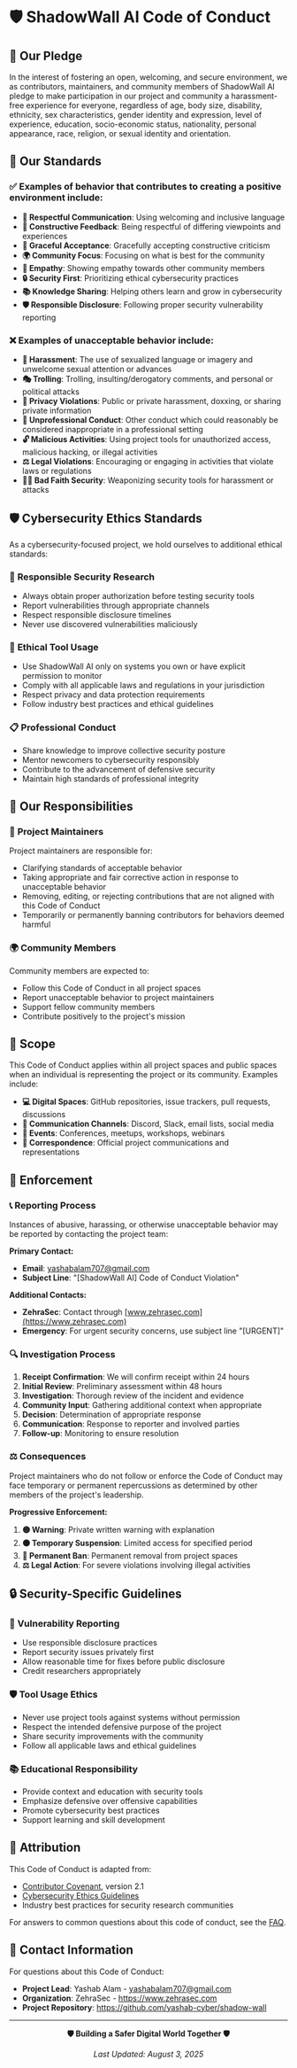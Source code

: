 # 🛡️ ShadowWall AI Code of Conduct

## 🎯 Our Pledge

In the interest of fostering an open, welcoming, and secure environment, we as contributors, maintainers, and community members of ShadowWall AI pledge to make participation in our project and community a harassment-free experience for everyone, regardless of age, body size, disability, ethnicity, sex characteristics, gender identity and expression, level of experience, education, socio-economic status, nationality, personal appearance, race, religion, or sexual identity and orientation.

## 🌟 Our Standards

### ✅ **Examples of behavior that contributes to creating a positive environment include:**

- **🤝 Respectful Communication**: Using welcoming and inclusive language
- **🎯 Constructive Feedback**: Being respectful of differing viewpoints and experiences
- **🙏 Graceful Acceptance**: Gracefully accepting constructive criticism
- **🌍 Community Focus**: Focusing on what is best for the community
- **💝 Empathy**: Showing empathy towards other community members
- **🔒 Security First**: Prioritizing ethical cybersecurity practices
- **📚 Knowledge Sharing**: Helping others learn and grow in cybersecurity
- **🛡️ Responsible Disclosure**: Following proper security vulnerability reporting

### ❌ **Examples of unacceptable behavior include:**

- **🚫 Harassment**: The use of sexualized language or imagery and unwelcome sexual attention or advances
- **🎭 Trolling**: Trolling, insulting/derogatory comments, and personal or political attacks
- **📢 Privacy Violations**: Public or private harassment, doxxing, or sharing private information
- **💼 Unprofessional Conduct**: Other conduct which could reasonably be considered inappropriate in a professional setting
- **🔓 Malicious Activities**: Using project tools for unauthorized access, malicious hacking, or illegal activities
- **⚖️ Legal Violations**: Encouraging or engaging in activities that violate laws or regulations
- **🏴‍☠️ Bad Faith Security**: Weaponizing security tools for harassment or attacks

## 🛡️ Cybersecurity Ethics Standards

As a cybersecurity-focused project, we hold ourselves to additional ethical standards:

### 🎯 **Responsible Security Research**
- Always obtain proper authorization before testing security tools
- Report vulnerabilities through appropriate channels
- Respect responsible disclosure timelines
- Never use discovered vulnerabilities maliciously

### 🔐 **Ethical Tool Usage**
- Use ShadowWall AI only on systems you own or have explicit permission to monitor
- Comply with all applicable laws and regulations in your jurisdiction
- Respect privacy and data protection requirements
- Follow industry best practices and ethical guidelines

### 📋 **Professional Conduct**
- Share knowledge to improve collective security posture
- Mentor newcomers to cybersecurity responsibly
- Contribute to the advancement of defensive security
- Maintain high standards of professional integrity

## 👥 Our Responsibilities

### 🔧 **Project Maintainers**
Project maintainers are responsible for:
- Clarifying standards of acceptable behavior
- Taking appropriate and fair corrective action in response to unacceptable behavior
- Removing, editing, or rejecting contributions that are not aligned with this Code of Conduct
- Temporarily or permanently banning contributors for behaviors deemed harmful

### 🌍 **Community Members**
Community members are expected to:
- Follow this Code of Conduct in all project spaces
- Report unacceptable behavior to project maintainers
- Support fellow community members
- Contribute positively to the project's mission

## 📍 Scope

This Code of Conduct applies within all project spaces and public spaces when an individual is representing the project or its community. Examples include:

- **💻 Digital Spaces**: GitHub repositories, issue trackers, pull requests, discussions
- **💬 Communication Channels**: Discord, Slack, email lists, social media
- **🎤 Events**: Conferences, meetups, workshops, webinars
- **📧 Correspondence**: Official project communications and representations

## 🚨 Enforcement

### 📞 **Reporting Process**

Instances of abusive, harassing, or otherwise unacceptable behavior may be reported by contacting the project team:

**Primary Contact:**
- **Email**: yashabalam707@gmail.com
- **Subject Line**: "[ShadowWall AI] Code of Conduct Violation"

**Additional Contacts:**
- **ZehraSec**: Contact through [www.zehrasec.com](https://www.zehrasec.com)
- **Emergency**: For urgent security concerns, use subject line "[URGENT]"

### 🔍 **Investigation Process**

1. **Receipt Confirmation**: We will confirm receipt within 24 hours
2. **Initial Review**: Preliminary assessment within 48 hours
3. **Investigation**: Thorough review of the incident and evidence
4. **Community Input**: Gathering additional context when appropriate
5. **Decision**: Determination of appropriate response
6. **Communication**: Response to reporter and involved parties
7. **Follow-up**: Monitoring to ensure resolution

### ⚖️ **Consequences**

Project maintainers who do not follow or enforce the Code of Conduct may face temporary or permanent repercussions as determined by other members of the project's leadership.

**Progressive Enforcement:**

1. **🟡 Warning**: Private written warning with explanation
2. **🟠 Temporary Suspension**: Limited access for specified period
3. **🔴 Permanent Ban**: Permanent removal from project spaces
4. **⚖️ Legal Action**: For severe violations involving illegal activities

## 🔒 Security-Specific Guidelines

### 🎯 **Vulnerability Reporting**
- Use responsible disclosure practices
- Report security issues privately first
- Allow reasonable time for fixes before public disclosure
- Credit researchers appropriately

### 🛡️ **Tool Usage Ethics**
- Never use project tools against systems without permission
- Respect the intended defensive purpose of the project
- Share security improvements with the community
- Follow all applicable laws and ethical guidelines

### 📚 **Educational Responsibility**
- Provide context and education with security tools
- Emphasize defensive over offensive capabilities
- Promote cybersecurity best practices
- Support learning and skill development

## 🤝 Attribution

This Code of Conduct is adapted from:
- [Contributor Covenant](https://www.contributor-covenant.org), version 2.1
- [Cybersecurity Ethics Guidelines](https://www.sans.org/white-papers/ethics-cybersecurity/)
- Industry best practices for security research communities

For answers to common questions about this code of conduct, see the [FAQ](https://www.contributor-covenant.org/faq).

## 📧 Contact Information

For questions about this Code of Conduct:

- **Project Lead**: Yashab Alam - yashabalam707@gmail.com
- **Organization**: ZehraSec - https://www.zehrasec.com
- **Project Repository**: https://github.com/yashab-cyber/shadow-wall

---

<div align="center">

**🛡️ Building a Safer Digital World Together 🛡️**

*Last Updated: August 3, 2025*

</div>